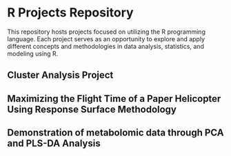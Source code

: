 
# R Projects Repository

This repository hosts  projects focused on utilizing the R programming language. Each project serves as an opportunity to explore and apply different concepts and methodologies in data analysis, statistics, and modeling using R.

## Cluster Analysis Project

## Maximizing the Flight Time of a Paper Helicopter Using Response Surface Methodology

## Demonstration of metabolomic data through PCA and PLS-DA Analysis
